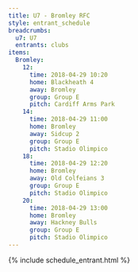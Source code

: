 ```yaml
---
title: U7 - Bromley RFC
style: entrant_schedule
breadcrumbs:
  u7: U7
  entrants: clubs
items:
  Bromley:
    12:
      time: 2018-04-29 10:20
      home: Blackheath 4
      away: Bromley
      group: Group E
      pitch: Cardiff Arms Park
    14:
      time: 2018-04-29 11:00
      home: Bromley
      away: Sidcup 2
      group: Group E
      pitch: Stadio Olimpico
    18:
      time: 2018-04-29 12:20
      home: Bromley
      away: Old Colfeians 3
      group: Group E
      pitch: Stadio Olimpico
    20:
      time: 2018-04-29 13:00
      home: Bromley
      away: Hackney Bulls
      group: Group E
      pitch: Stadio Olimpico
---
```


{% include schedule_entrant.html %}
